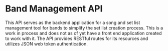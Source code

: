 # Band Management API

This API serves as the backend application for a song and set list management tool for bands to simplify the set list creation process. This is a work in process and does not as of yet have a front end application created to work with it. The API provides RESTful routes for its resources and utilizes JSON web token authentication.


